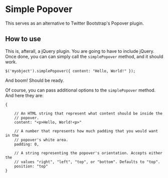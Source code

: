 # Simple Popover

This serves as an alternative to Twitter Bootstrap's Popover plugin.

## How to use

This is, afterall, a jQuery plugin. You are going to have to include jQuery. Once done, you can can simply call the `simplePopover` method, and it should work.

    $('myobject').simplePopover({ content: "Hello, World!" });

And boom! Should be ready.

Of course, you can pass additional options to the `simplePopover` method. And here they are:

    {

        // An HTML string that represent what content should be inside the
        // popover.
        content: "<p>Hello, World!<p>"

        // A number that represents how much padding that you would want in the
        // popover's white area.
        padding: 0,

        // A string representing the popover's orientation. Accepts either the
        // values "right", "left", "top", or "bottom". Defaults to "top".
        position: "top"
    }
